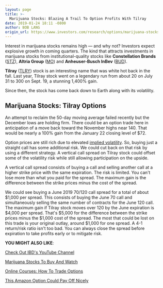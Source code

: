 ```yaml
---
layout: page
title: >-
  Marijuana Stocks: Blazing A Trail To Option Profits With Tilray
date: 2019-01-24 18:11 -0800
author: BOB LANG
origin_url: https://www.investors.com/research/options/marijuana-stocks-option-trading-tilray/
---
```






Interest in marijuana stocks remains high — and why not? Investors expect explosive growth in coming quarters. The kind that attracts investments in marijuana stocks from institutional-quality stocks like **Constellation Brands** ([STZ](https://research.investors.com/quote.aspx?symbol=STZ)), **Altria Group** ([MO](https://research.investors.com/quote.aspx?symbol=MO)) and **Anheuser-Busch InBev** ([BUD](https://research.investors.com/quote.aspx?symbol=BUD)).


**Tilray** ([TLRY](https://research.investors.com/quote.aspx?symbol=TLRY)) stock is an interesting name that was white hot back in the fall. Last year, Tilray stock went on a legendary run from about 20 on July 31 to 300 on Sept. 19, a stunning 1,400% gain.


Since then, the stock has come back down to Earth along with its volatility.


Marijuana Stocks: Tilray Options
--------------------------------


An attempt to reclaim the 50-day moving average failed recently but the December lows are holding firm. There could be an option trade here in anticipation of a move back toward the November highs near 140. That would be nearly a 100% gain from the January 22 closing level of $72.


Option prices are still rich due to elevated [implied volatility](https://www.investors.com/research/options/options-trading-picking-the-right-strategies/). So, buying just a straight call has some additional risk. We could cut back on that risk by using a different strategy. A vertical call spread on Tilray stock could offset some of the volatility risk while still allowing participation on the upside.


A vertical call spread consists of buying a call and selling another call at a higher strike price with the same expiration. The risk is limited. You can't lose more than what you paid for the spread. The maximum gain is the difference between the strike prices minus the cost of the spread.


We could see buying a June 2019 70/120 call spread for a total of about $1,000 per spread. This consists of buying the June 70 call and simultaneously selling the same number of contracts for the June 120 call. The maximum gain if Tilray stock moves over 120 by the June expiration is $4,000 per spread. That's $5,000 for the difference between the strike prices minus the $1,000 cost of the spread. The most that could be lost on this trade is your original outlay, around $1,000 for one spread. A 4-1 return/risk ratio isn't too bad. You can always close the spread before expiration to take profits early or to mitigate risk.


**YOU MIGHT ALSO LIKE**:


[Check Out IBD's YouTube Channel](https://www.youtube.com/investorsbusinessdaily)


[Marijuana Stocks To Buy And Watch](https://www.investors.com/news/marijuana-stocks-to-buy-cannabis-stocks)


[Online Courses: How To Trade Options](https://www.investors.com/product/options-trading/)


[This Amazon Option Could Pay Off Nicely](https://www.investors.com/research/options/amazon-stock-options-trading/)




